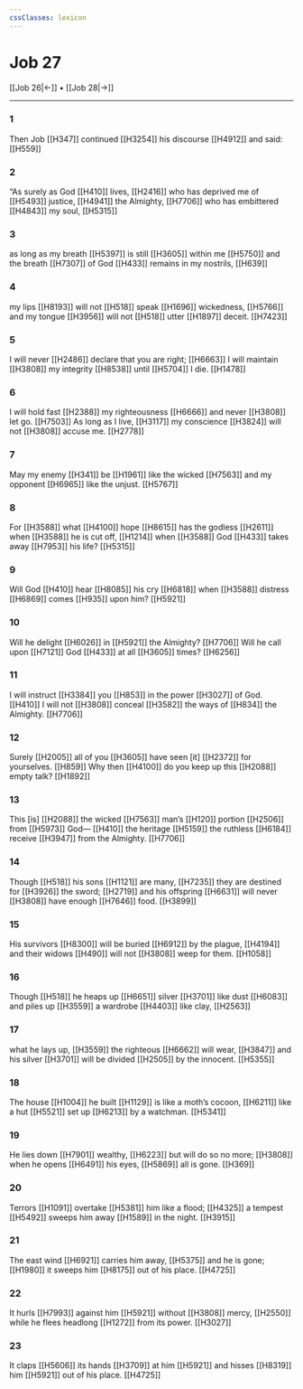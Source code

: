 ```yaml
---
cssClasses: lexicon
---
```


# Job 27

[[Job 26|←]] • [[Job 28|→]]

---

### 1
Then Job [[H347]] continued [[H3254]] his discourse [[H4912]] and said: [[H559]]

### 2
“As surely as God [[H410]] lives, [[H2416]] who has deprived me of [[H5493]] justice, [[H4941]] the Almighty, [[H7706]] who has embittered [[H4843]] my soul, [[H5315]]

### 3
as long as my breath [[H5397]] is still [[H3605]] within me [[H5750]] and the breath [[H7307]] of God [[H433]] remains in my nostrils, [[H639]]

### 4
my lips [[H8193]] will not [[H518]] speak [[H1696]] wickedness, [[H5766]] and my tongue [[H3956]] will not [[H518]] utter [[H1897]] deceit. [[H7423]]

### 5
I will never [[H2486]] declare that you are right; [[H6663]] I will maintain [[H3808]] my integrity [[H8538]] until [[H5704]] I die. [[H1478]]

### 6
I will hold fast [[H2388]] my righteousness [[H6666]] and never [[H3808]] let go. [[H7503]] As long as I live, [[H3117]] my conscience [[H3824]] will not [[H3808]] accuse me. [[H2778]]

### 7
May my enemy [[H341]] be [[H1961]] like the wicked [[H7563]] and my opponent [[H6965]] like the unjust. [[H5767]]

### 8
For [[H3588]] what [[H4100]] hope [[H8615]] has the godless [[H2611]] when [[H3588]] he is cut off, [[H1214]] when [[H3588]] God [[H433]] takes away [[H7953]] his life? [[H5315]]

### 9
Will God [[H410]] hear [[H8085]] his cry [[H6818]] when [[H3588]] distress [[H6869]] comes [[H935]] upon him? [[H5921]]

### 10
Will he delight [[H6026]] in [[H5921]] the Almighty? [[H7706]] Will he call upon [[H7121]] God [[H433]] at all [[H3605]] times? [[H6256]]

### 11
I will instruct [[H3384]] you [[H853]] in the power [[H3027]] of God. [[H410]] I will not [[H3808]] conceal [[H3582]] the ways of [[H834]] the Almighty. [[H7706]]

### 12
Surely [[H2005]] all of you [[H3605]] have seen [it] [[H2372]] for yourselves. [[H859]] Why then [[H4100]] do you keep up this [[H2088]] empty talk? [[H1892]]

### 13
This [is] [[H2088]] the wicked [[H7563]] man’s [[H120]] portion [[H2506]] from [[H5973]] God— [[H410]] the heritage [[H5159]] the ruthless [[H6184]] receive [[H3947]] from the Almighty. [[H7706]]

### 14
Though [[H518]] his sons [[H1121]] are many, [[H7235]] they are destined for [[H3926]] the sword; [[H2719]] and his offspring [[H6631]] will never [[H3808]] have enough [[H7646]] food. [[H3899]]

### 15
His survivors [[H8300]] will be buried [[H6912]] by the plague, [[H4194]] and their widows [[H490]] will not [[H3808]] weep for them. [[H1058]]

### 16
Though [[H518]] he heaps up [[H6651]] silver [[H3701]] like dust [[H6083]] and piles up [[H3559]] a wardrobe [[H4403]] like clay, [[H2563]]

### 17
what he lays up, [[H3559]] the righteous [[H6662]] will wear, [[H3847]] and his silver [[H3701]] will be divided [[H2505]] by the innocent. [[H5355]]

### 18
The house [[H1004]] he built [[H1129]] is like a moth’s cocoon, [[H6211]] like a hut [[H5521]] set up [[H6213]] by a watchman. [[H5341]]

### 19
He lies down [[H7901]] wealthy, [[H6223]] but will do so no more; [[H3808]] when he opens [[H6491]] his eyes, [[H5869]] all is gone. [[H369]]

### 20
Terrors [[H1091]] overtake [[H5381]] him like a flood; [[H4325]] a tempest [[H5492]] sweeps him away [[H1589]] in the night. [[H3915]]

### 21
The east wind [[H6921]] carries him away, [[H5375]] and he is gone; [[H1980]] it sweeps him [[H8175]] out of his place. [[H4725]]

### 22
It hurls [[H7993]] against him [[H5921]] without [[H3808]] mercy, [[H2550]] while he flees headlong [[H1272]] from its power. [[H3027]]

### 23
It claps [[H5606]] its hands [[H3709]] at him [[H5921]] and hisses [[H8319]] him [[H5921]] out of his place. [[H4725]]

